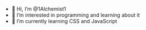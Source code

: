 - 👋 Hi, I’m @1Alchemist1
- 👀 I’m interested in programming and learning about it
- 🌱 I’m currently learning CSS and JavaScript
